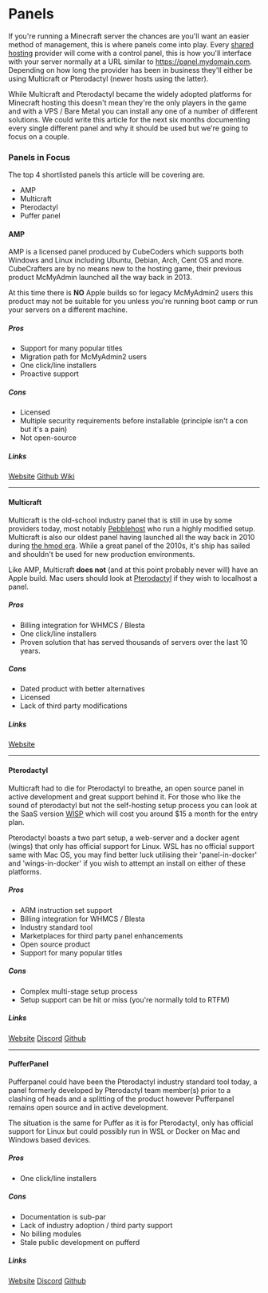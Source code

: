# Panels
If you're running a Minecraft server the chances are you'll want an easier method of management, this is where panels come into play. Every [shared hosting](/1-deploying-a-server/_hosting/types-of-hosting#Shared+Hosting) provider will come with a control panel, this is how you'll interface with your server normally at a URL similar to https://panel.mydomain.com. Depending on how long the provider has been in business they'll either be using Multicraft or Pterodactyl (newer hosts using the latter). 

While Multicraft and Pterodactyl became the widely adopted platforms for Minecraft hosting this doesn't mean they're the only players in the game and with a VPS / Bare Metal you can install any one of a number of different solutions. We could write this article for the next six months documenting every single different panel and why it should be used but we're going to focus on a couple.

### Panels in Focus

The top 4 shortlisted panels this article will be covering are.
- AMP
- Multicraft
- Pterodactyl
- Puffer panel

#### AMP

AMP is a licensed panel produced by CubeCoders which supports both Windows and Linux including Ubuntu, Debian, Arch, Cent OS and more. CubeCrafters are by no means new to the hosting game, their previous product McMyAdmin launched all the way back in 2013.

At this time there is **NO** Apple builds so for legacy McMyAdmin2 users this product may not be suitable for you unless you're running boot camp or run your servers on a different machine.

##### Pros
- Support for many popular titles
- Migration path for McMyAdmin2 users
- One click/line installers 
- Proactive support

##### Cons
- Licensed
- Multiple security requirements before installable (principle isn't a con but it's a pain)
- Not open-source

##### Links
[Website](https://cubecoders.com/AMP) [Github Wiki](https://github.com/CubeCoders/AMP/wiki)

---

#### Multicraft

Multicraft is the old-school industry panel that is still in use by some providers today, most notably [Pebblehost](https://pebblehost.com) who run a highly modified setup.  Multicraft is also our oldest panel having launched all the way back in 2010 during [the hmod era](https://github.com/traitor/Minecraft-Server-Mod). While a great panel of the 2010s, it's ship has sailed and shouldn't be used for new production environments.

Like AMP, Multicraft **does not** (and at this point probably never will) have an Apple build. Mac users should look at [Pterodactyl](####Pterodactyl) if they wish to localhost a panel.

##### Pros
- Billing integration for WHMCS / Blesta
- One click/line installers
- Proven solution that has served thousands of servers over the last 10 years.

##### Cons
- Dated product with better alternatives
- Licensed
- Lack of third party modifications

##### Links
[Website](https://www.multicraft.org/)

---

#### Pterodactyl

Multicraft had to die for Pterodactyl to breathe, an open source panel in active development and great support behind it. For those who like the sound of pterodactyl but not the self-hosting setup process you can look at the SaaS version [WISP](https://wisp.gg) which will cost you around $15 a month for the entry plan.

Pterodactyl boasts a two part setup, a web-server and a docker agent (wings) that only has official support for Linux. WSL has no official support same with Mac OS, you may find better luck utilising their 'panel-in-docker' and 'wings-in-docker' if you wish to attempt an install on either of these platforms.

##### Pros
- ARM instruction set support
- Billing integration for WHMCS / Blesta
- Industry standard tool
- Marketplaces for third party panel enhancements
- Open source product
- Support for many popular titles

##### Cons
- Complex multi-stage setup process
- Setup support can be hit or miss (you're normally told to RTFM)

##### Links
[Website](https://pterodactyl.io) [Discord](https://discord.gg/pterodactyl) [Github](https://github.com/pterodactyl/panel)

---

#### PufferPanel

Pufferpanel could have been the Pterodactyl industry standard tool today, a panel formerly developed by Pterodactyl team member(s) prior to a clashing of heads and a splitting of the product however Pufferpanel remains open source and in active development. 

The situation is the same for Puffer as it is for Pterodactyl, only has official support for Linux but could possibly run in WSL or Docker on Mac and Windows based devices.

##### Pros
- One click/line installers

##### Cons
- Documentation is sub-par
- Lack of industry adoption / third party support
- No billing modules
- Stale public development on pufferd 

##### Links
[Website](https://www.pufferpanel.com/) [Discord](https://discord.gg/v8dz49e) [Github](https://github.com/pufferpanel/pufferpanel)